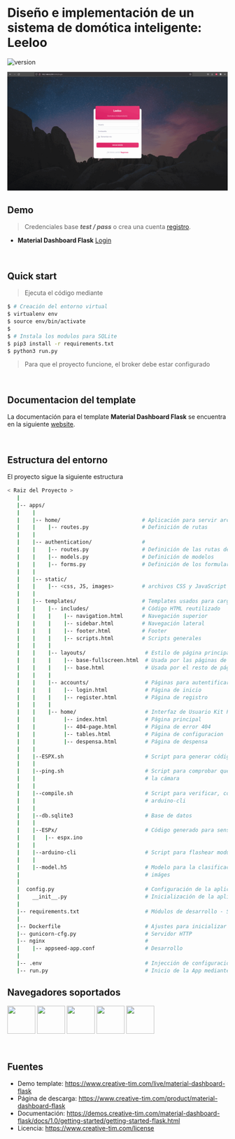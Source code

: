 # Diseño e implementación de un sistema de domótica inteligente: Leeloo

 ![version](https://img.shields.io/badge/version-0.1.x-blue.svg) 

![Leelo visión general](gif/example.gif)

## Demo

> Credenciales base ***test / pass*** o crea una cuenta [registro](https://www.creative-tim.com/live/material-dashboard-flask).

- **Material Dashboard Flask** [Login](https://www.creative-tim.com/live/material-dashboard-flask)

<br />

## Quick start

> Ejecuta el código mediante

```bash
$ # Creación del entorno virtual
$ virtualenv env
$ source env/bin/activate
$
$ # Instala los modulos para SQLite
$ pip3 install -r requirements.txt
$ python3 run.py
```
>Para que el proyecto funcione, el broker debe estar configurado

<br />

## Documentacion del template
La documentación para el template **Material Dashboard Flask** se encuentra en la siguiente [website](https://demos.creative-tim.com/material-dashboard-flask/docs/1.0/getting-started/getting-started-flask.html).

<br />

## Estructura del entorno
El proyecto sigue la siguiente estructura

```bash
< Raiz del Proyecto >
   |
   |-- apps/
   |    |
   |    |-- home/                          # Aplicación para servir archivos HTML
   |    |    |-- routes.py                 # Definición de rutas
   |    |
   |    |-- authentication/                # 
   |    |    |-- routes.py                 # Definición de las rutas de autorización
   |    |    |-- models.py                 # Definición de modelos
   |    |    |-- forms.py                  # Definición de los formularios
   |    |
   |    |-- static/
   |    |    |-- <css, JS, images>         # archivos CSS y JavaScript
   |    |
   |    |-- templates/                     # Templates usados para cargar las páginas
   |    |    |-- includes/                 # Código HTML reutilizado
   |    |    |    |-- navigation.html      # Navegación superior
   |    |    |    |-- sidebar.html         # Navegación lateral
   |    |    |    |-- footer.html          # Footer
   |    |    |    |-- scripts.html         # Scripts generales
   |    |    |
   |    |    |-- layouts/                   # Estilo de página principal
   |    |    |    |-- base-fullscreen.html  # Usada por las páginas de autorización
   |    |    |    |-- base.html             # Usada por el resto de páginas
   |    |    |
   |    |    |-- accounts/                  # Páginas para autentificarse
   |    |    |    |-- login.html            # Página de inicio
   |    |    |    |-- register.html         # Página de registro
   |    |    |
   |    |    |-- home/                      # Interfaz de Usuario Kit Pages
   |    |         |-- index.html            # Página principal
   |    |         |-- 404-page.html         # Página de error 404
   |    |         |-- tables.html           # Página de configuracion 
   |    |    	  |-- despensa.html	        # Página de despensa
   |    |
   |    |--ESPX.sh                          # Script para generar código de sensor x
   |    |
   |    |--ping.sh                          # Script para comprobar que la hay conexión con
   |    |                                   # la cámara  
   |    |
   |    |--compile.sh                       # Script para verificar, compilar y llamar a
   |    |                                   # arduino-cli
   |    |
   |    |--db.sqlite3                       # Base de datos
   |    |
   |    |--ESPx/                            # Código generado para sensor de tipo x
   |    |   |-- espx.ino
   |    |
   |    |--arduino-cli                      # Script para flashear modulo WiFi
   |    |                   
   |    |--model.h5                         # Modelo para la clasificación de
   |                                        # imáges
   |
   |  config.py                             # Configuración de la aplicación
   |    __init__.py                         # Inicialización de la aplicación
   |
   |-- requirements.txt                     # Módulos de desarrollo - SQLite storage
   |
   |-- Dockerfile                           # Ajustes para inicializar en Docker
   |-- gunicorn-cfg.py                      # Servidor HTTP   
   |-- nginx                                # 
   |    |-- appseed-app.conf                # Desarrollo
   |
   |-- .env                                 # Injección de configuración mediante el enviroment
   |-- run.py                               # Inicio de la App mediante WSGI
```

## Navegadores soportados

<img src="https://s3.amazonaws.com/creativetim_bucket/github/browser/chrome.png" width="64" height="64"> <img src="https://s3.amazonaws.com/creativetim_bucket/github/browser/firefox.png" width="64" height="64"> <img src="https://s3.amazonaws.com/creativetim_bucket/github/browser/edge.png" width="64" height="64"> <img src="https://s3.amazonaws.com/creativetim_bucket/github/browser/safari.png" width="64" height="64"> <img src="https://s3.amazonaws.com/creativetim_bucket/github/browser/opera.png" width="64" height="64">

<br />

## Fuentes

- Demo template: <https://www.creative-tim.com/live/material-dashboard-flask>
- Página de descarga: <https://www.creative-tim.com/product/material-dashboard-flask>
- Documentación: <https://demos.creative-tim.com/material-dashboard-flask/docs/1.0/getting-started/getting-started-flask.html>
- Licencia: <https://www.creative-tim.com/license>

<br />

